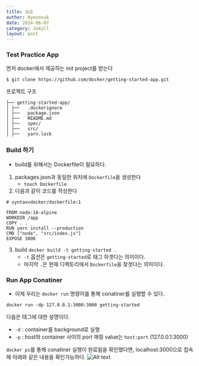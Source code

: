 ```yaml
---
title: 실습
author: Hyeonsuk
date: 2024-06-07
category: Jekyll
layout: post
---
```


### Test Practice App 
먼저 docker에서 제공하는 init project를 받는다

```$ git clone https://github.com/docker/getting-started-app.git```

프로젝트 구조
```
├── getting-started-app/
│ ├──   .dockerignore
│ ├──   package.json
│ ├──   README.md
│ ├──   spec/
│ ├──   src/
│ ├──   yarn.lock
```

### Build 하기
- build를 위해서는 Dockerfile이 필요하다.
1. packages.json과 동일한 위치에 `Dockerfile`을 생성한다
    - `touch Dockerfile`
2. 다음과 같이 코드를 작성한다
```
# syntax=docker/dockerfile:1

FROM node:18-alpine
WORKDIR /app
COPY . .
RUN yarn install --production
CMD ["node", "src/index.js"]
EXPOSE 3000
```

3. build
`docker build -t getting-started .`
    - `-t` 옵션은 `getting-started`로 태그 하겟다는 의미이다.
    - 마지막 `.`은 현재 디렉토리에서 `Dockerfile`을 찾겟다는 의미이다.


### Run App Conatiner
- 이제 우리는  `docker run` 명령어를 통해 conatiner를 실행할 수 있다.

`docker run -dp 127.0.0.1:3000:3000 getting-started`

다음은 태그에 대한 설명이다.
- `-d` : container를 background로 실행
- `-p` : host와 container 사이의 port 매핑 value는 `host:port` (127.0.0.1:3000)


`docker ps`를 통해 conatiner 실행이 완료됨을 확인했다면, localhost:3000으로 접속해 아래와 같은 내용을 확인가능하다.
![Alt text](image-1.png)